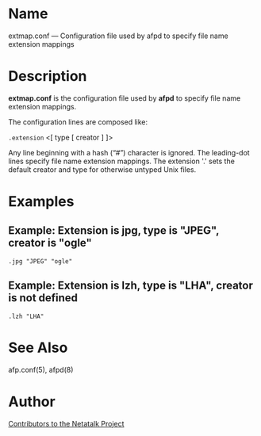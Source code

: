 # Name

extmap.conf — Configuration file used by afpd to specify file name extension mappings

# Description

**extmap.conf** is the configuration file used by **afpd** to specify file
name extension mappings.

The configuration lines are composed like:

`.extension` <\[ type \[ creator \] \]\>

Any line beginning with a hash (“#”) character is ignored. The
leading-dot lines specify file name extension mappings. The extension
'.' sets the default creator and type for otherwise untyped Unix files.

# Examples

## Example: Extension is jpg, type is "JPEG", creator is "ogle"

    .jpg "JPEG" "ogle"

## Example: Extension is lzh, type is "LHA", creator is not defined

    .lzh "LHA"

# See Also

afp.conf(5), afpd(8)

# Author

[Contributors to the Netatalk Project](https://netatalk.io/contributors)
